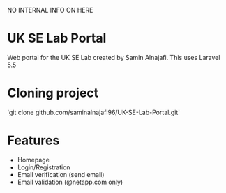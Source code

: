 NO INTERNAL INFO ON HERE

# UK SE Lab Portal
Web portal for the UK SE Lab created by Samin Alnajafi. This uses Laravel 5.5

# Cloning project
'git clone github.com/saminalnajafi96/UK-SE-Lab-Portal.git'

# Features
* Homepage
* Login/Registration
* Email verification (send email)
* Email validation (@netapp.com only)